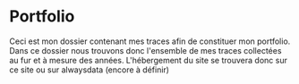 # Portfolio
Ceci est mon dossier contenant mes traces afin de constituer mon portfolio. Dans ce dossier nous trouvons donc l'ensemble de mes traces collectées au fur et à mesure des années. 
L'hébergement du site se trouvera donc sur ce site ou sur alwaysdata (encore à définir)
